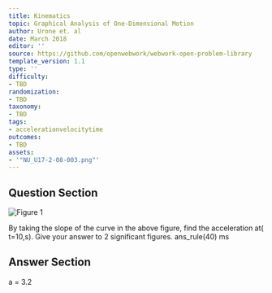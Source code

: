 ```yaml
---
title: Kinematics
topic: Graphical Analysis of One-Dimensional Motion
author: Urone et. al
date: March 2018
editor: ''
source: https://github.com/openwebwork/webwork-open-problem-library
template_version: 1.1
type: ''
difficulty:
- TBD
randomization:
- TBD
taxonomy:
- TBD
tags:
- accelerationvelocitytime
outcomes:
- TBD
assets:
- '"NU_U17-2-08-003.png"'
---
```


## Question Section 

![Figure 1]("NU_U17-2-08-003.png")

By taking the slope of the curve in the above figure, find the acceleration at( t=10,s). Give your answer to 2 significant figures.
ans_rule(40) ms



## Answer Section

a = 3.2